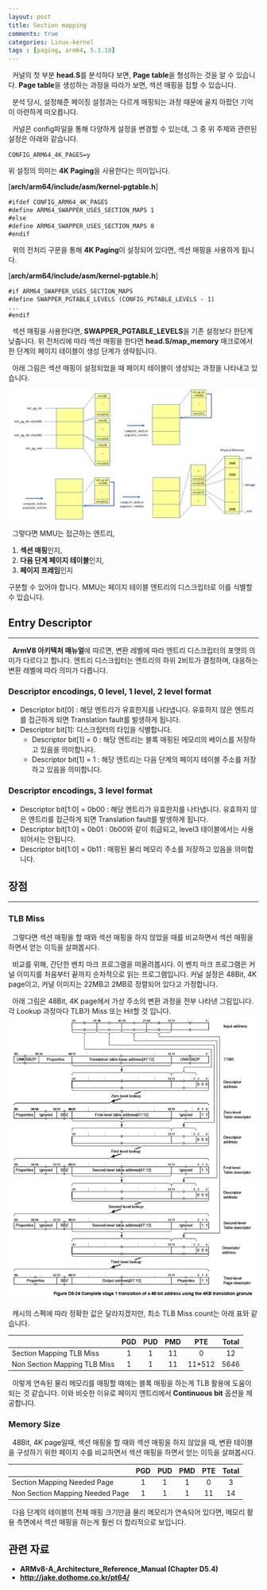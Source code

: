 ```yaml
---
layout: post
title: Section mapping
comments: true
categories: Linux-kernel
tags : [paging, arm64, 5.3.18]
---
```


&nbsp; 커널의 첫 부분 **head.S**를 분석하다 보면,  **Page table**을 형성하는 것을 알 수 있습니다. 
**Page table**을 생성하는 과정을 따라가 보면, 섹션 매핑을 접할 수 있습니다.  

&nbsp; 분석 당시, 설정해준 페이징 설정과는 다르게 매핑되는 과정 때문에 골치 아팠던 기억이 아련하게 떠오릅니다.

&nbsp; 커널은 config파일을 통해 다양하게 설정을 변경할 수 있는데, 그 중 위 주제와 관련된 설정은 아래와 같습니다.

	CONFIG_ARM64_4K_PAGES=y
	
위 설정의 의미는 **4K Paging**을 사용한다는 의미입니다. 


[**arch/arm64/include/asm/kernel-pgtable.h**]

	#ifdef CONFIG_ARM64_4K_PAGES
	#define ARM64_SWAPPER_USES_SECTION_MAPS 1
	#else
	#define ARM64_SWAPPER_USES_SECTION_MAPS 0
	#endif
	
&nbsp; 위의 전처리 구문을 통해 **4K Paging**이 설정되어 있다면, 섹션 매핑을 사용하게 됩니다. 

[**arch/arm64/include/asm/kernel-pgtable.h**]

	#if ARM64_SWAPPER_USES_SECTION_MAPS
	#define SWAPPER_PGTABLE_LEVELS (CONFIG_PGTABLE_LEVELS - 1)
	...
	#endif
	
&nbsp; 섹션 매핑을 사용한다면, **SWAPPER_PGTABLE_LEVELS**을 기존 설정보다 한단계 낮춥니다. 위 전처리에 따라 섹션 매핑을 한다면 **head.S/map_memory** 매크로에서 한 단계의 페이지 테이블이 생성 단계가 생략됩니다.

&nbsp; 아래 그림은 섹션 매핑이 설정되었을 때 페이지 테이블이 생성되는 과정을 나타내고 있습니다. 

![map memory_diagram](https://github.com/YWHyuk/YWHyuk.github.io/blob/master/img/map_memory.png?raw=true)

&nbsp; 그렇다면 MMU는 접근하는 엔트리, 
1. **섹션 매핑**인지,
2. **다음 단계 페이지 테이블**인지,
3. **페이지 프레임**인지

구분할 수 있어야 합니다. MMU는 페이지 테이블 엔트리의 디스크립터로 이를 식별할 수 있습니다.
## Entry Descriptor

 ---
 
 &nbsp; **ArmV8 아키텍처 매뉴얼**에 따르면, 변환 레벨에 따라 엔트리 디스크립터의 포맷의 의미가 다르다고 합니다. 엔트리 디스크립터는 엔트리의 하위 2비트가 결정하며, 대응하는 변환 레벨에 따라 의미가 다릅니다.
 ### Descriptor encodings, 0 level, 1 level, 2 level format

 - Descriptor bit[0] : 해당 엔트리가 유효한지를 나타냅니다. 유효하지 않은 엔트리를 접근하게 되면 Translation fault를 발생하게 됩니다.
 - Descriptor bit[1]: 디스크립터의 타입을 식별합니다.
	 - Descriptor bit[1] = 0 : 해당 엔트리는 블록 매핑된 메모리의 베이스를 저장하고 있음을 의미합니다.
	 - Descriptor bit[1] = 1 : 해당 엔트리는 다음 단계의 페이지 테이블 주소를 저장하고 있음을 의미합니다.

### Descriptor encodings, 3 level format

 - Descriptor bit[1:0] = 0b00 : 해당 엔트리가 유효한지를 나타냅니다. 유효하지 않은 엔트리를 접근하게 되면 Translation fault를 발생하게 됩니다.
 - Descriptor bit[1:0] = 0b01 : 0b00와 같이 취급되고, level3 테이블에서는 사용되어서는 안됩니다.
 - Descriptor bit[1:0] = 0b11 : 매핑된 물리 메모리 주소를 저장하고 있음을 의미합니다.

## 장점

---
### TLB Miss
&nbsp; 그렇다면 섹션 매핑을 할 때와 섹션 매핑을 하지 않았을 때를 비교하면서 섹션 매핑을 하면서 얻는 이득을 살펴봅시다. 

&nbsp; 비교를 위해, 간단한 벤치 마크 프로그램을 떠올려봅시다. 이 벤치 마크 프로그램은 커널 이미지를 처음부터 끝까지 순차적으로 읽는 프로그램입니다. 커널 설정은 48Bit, 4K page이고, 커널 이미지는 22MB고 2MB로 정렬되어 있다고 가정합니다. 

&nbsp; 아래 그림은 48Bit, 4K page에서 가상 주소의 변환 과정을 전부 나타낸 그림입니다. 각 Lookup 과정마다 TLB가 Miss 또는 Hit할 것 입니다.
![48_4](https://github.com/YWHyuk/YWHyuk.github.io/blob/master/img/48_4K_translation.PNG?raw=true)

&nbsp;  캐시의 스펙에 따라 정확한 값은 달라지겠지만, 최소 TLB Miss count는 아래 표와 같습니다.

|                           | PGD| PUD | PMD | PTE | Total |
|---|:---:|:---:|:---:|:---:|:---:|
|  Section Mapping TLB Miss | 1 | 1  | 11  | 0  | 12|
|   Non Section Mapping TLB Miss| 1  | 1  | 11  | 11*512  | 5646| 

&nbsp; 이렇게 연속된 물리 메모리를 매핑할 때에는 블록 매핑을 하는게 TLB 활용에 도움이 되는 것 같습니다. 이와 비슷한 이유로 페이지 엔트리에서 **Continuous bit** 옵션을 제공합니다.
 
### Memory Size
&nbsp; 48Bit, 4K page일때, 섹션 매핑을 할 때와 섹션 매핑을 하지 않았을 때, 변환 테이블을 구성하기 위한 페이지 수를 비교하면서 섹션 매핑을 하면서 얻는 이득을 살펴봅시다.

|   | PGD  | PUD  | PMD  | PTE  | Total |
|---|:---:|:---:|:---:|:---:|:---:|
|  Section Mapping Needed Page | 1 | 1  | 1  | 0  | 3|
|   Non Section Mapping Needed Page| 1  | 1  | 1  | 11  | 14|

&nbsp; 다음 단계의 테이블의 전체 매핑 크기만큼 물리 메모리가 연속되어 있다면, 메모리 활용 측면에서 섹션 매핑을 하는게 훨씬 더 합리적으로 보입니다.
 
## 관련 자료 

 - **ARMv8-A_Architecture_Reference_Manual (Chapter D5.4)** 
 - **http://jake.dothome.co.kr/pt64/**
